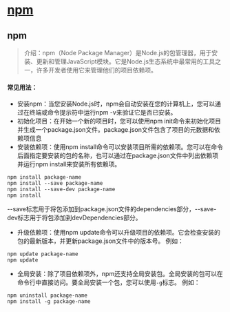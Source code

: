 # [npm](https://github.com/dululu/GitNote/issues/61)

## npm
>介绍：npm（Node Package Manager）是Node.js的包管理器，用于安装、更新和管理JavaScript模块。它是Node.js生态系统中最常用的工具之一，许多开发者使用它来管理他们的项目依赖项。
#### 常见用法：
- 安装npm：当您安装Node.js时，npm会自动安装在您的计算机上，您可以通过在终端或命令提示符中运行npm -v来验证它是否已安装。
- 初始化项目：在开始一个新的项目时，您可以使用npm init命令来初始化项目并生成一个package.json文件。package.json文件包含了项目的元数据和依赖项信息
- 安装依赖项：使用npm install命令可以安装项目所需的依赖项。您可以在命令后面指定要安装的包的名称，也可以通过在package.json文件中列出依赖项并运行npm install来安装所有依赖项。
```
npm install package-name
npm install --save package-name
npm install --save-dev package-name
npm install
```
--save标志用于将包添加到package.json文件的dependencies部分，--save-dev标志用于将包添加到devDependencies部分。
- 升级依赖项：使用npm update命令可以升级项目的依赖项。它会检查安装的包的最新版本，并更新package.json文件中的版本号。 例如：
```
npm update package-name
npm update 
```
- 全局安装：除了项目依赖项外，npm还支持全局安装包。全局安装的包可以在命令行中直接访问。要全局安装一个包，您可以使用`-g`标志。 例如：
```
npm uninstall package-name
npm install -g package-name
```